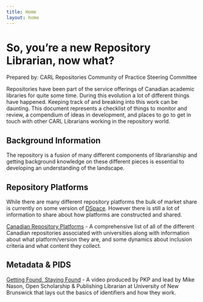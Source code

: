 ```yaml
---
title: Home
layout: home
---
```


# So, you’re a new Repository Librarian, now what?

Prepared by: CARL Repositories Community of Practice Steering Committee

Repositories have been part of the service offerings of Canadian academic libraries for quite some time. During this evolution a lot of different things have happened. Keeping track of and breaking into this work can be daunting. This document represents a checklist of things to monitor and review, a compendium of ideas in development, and places to go to get in touch with other CARL Librarians working in the repository world.

## Background Information

The repository is a fusion of many different components of librarianship and getting background knowledge on these different pieces is essential to developing an understanding of the landscape.

## Repository Platforms

While there are many different repository platforms the bulk of market share is currently on some version of [DSpace](https://dspace.lyrasis.org/). However there is still a lot of information to share about how platforms are constructed and shared.

[Canadian Repository Platforms](https://docs.google.com/spreadsheets/d/1LYaS1fbnYNEeWTN3ribt4j5whIfOIGIy-KXYgwfpspg/edit#gid=842684754) - A comprehensive list of all of the different Canadian repositories associated with universities along with information about what platform/version they are, and some dynamics about inclusion criteria and what content they collect.

## Metadata & PIDS

[Getting Found, Staying Found](https://www.youtube.com/watch?v=VrRtPExtlMg) - A video produced by PKP and lead by Mike Nason, Open Scholarship & Publishing Librarian at University of New Brunswick that lays out the basics of identifiers and how they work.


[Just the Docs]: https://just-the-docs.github.io/just-the-docs/
[GitHub Pages]: https://docs.github.com/en/pages
[README]: https://github.com/just-the-docs/just-the-docs-template/blob/main/README.md
[Jekyll]: https://jekyllrb.com
[GitHub Pages / Actions workflow]: https://github.blog/changelog/2022-07-27-github-pages-custom-github-actions-workflows-beta/
[use this template]: https://github.com/just-the-docs/just-the-docs-template/generate
